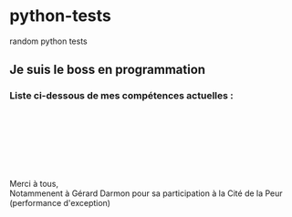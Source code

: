 # python-tests
random python tests

## Je suis le boss en programmation 
### Liste ci-dessous de mes compétences actuelles :
<br>
<br>
<br>  
<br>
<br>
<br>
<br>
Merci à tous,<br>
Notammenent à Gérard Darmon pour sa participation à la Cité de la Peur (performance d'exception)